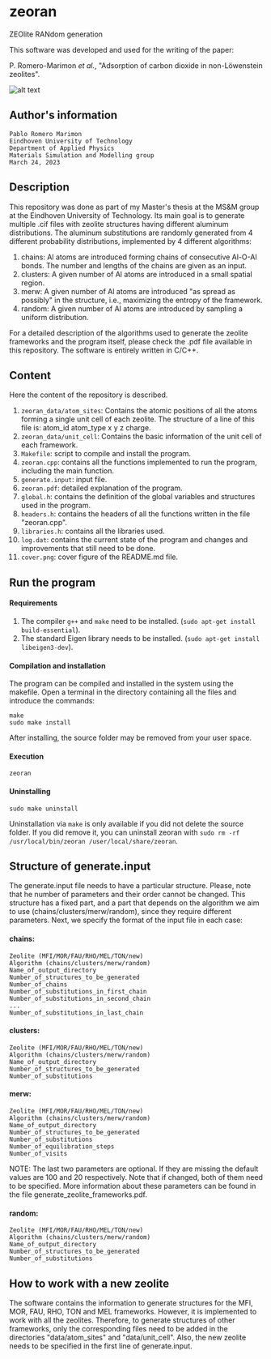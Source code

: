# zeoran
ZEOlite RANdom generation

This software was developed and used for the writing of the paper:

P. Romero-Marimon *et al.*, "Adsorption of carbon dioxide in non-Löwenstein zeolites".


![alt text](https://github.com/promerma/zeoran/blob/main/cover.png)


## Author's information
	Pablo Romero Marimon
	Eindhoven University of Technology
	Department of Applied Physics
	Materials Simulation and Modelling group
	March 24, 2023

## Description
This repository was done as part of my Master's thesis at the MS&M group at the Eindhoven University of Technology. Its main goal is to generate multiple .cif files with zeolite structures having different aluminum distributions. The aluminum substitutions are randomly generated from 4 different probability distributions, implemented by 4 different algorithms:

  1. chains: Al atoms are introduced forming chains of consecutive Al-O-Al bonds. The number and lengths of the chains are given as an input.
  2. clusters: A given number of Al atoms are introduced in a small spatial region.
  3. merw: A given number of Al atoms are introduced "as spread as possibly" in the structure, i.e., maximizing the entropy of the framework.
  4. random: A given number of Al atoms are introduced by sampling a uniform distribution.

For a detailed description of the algorithms used to generate the zeolite frameworks and the program itself, please check the .pdf file available in this repository. The software is entirely written in C/C++.


## Content
Here the content of the repository is described. 

  1. `zeoran_data/atom_sites`: Contains the atomic positions of all the atoms forming a single unit cell of each zeolite. The structure of a line of this file is: atom_id atom_type x y z charge.
  2. `zeoran_data/unit_cell`: Contains the basic information of the unit cell of each framework.
  3. `Makefile`: script to compile and install the program.
  4. `zeoran.cpp`: contains all the functions implemented to run the program, including the main function.
  5. `generate.input`: input file.
  6. `zeoran.pdf`: detailed explanation of the program.
  7. `global.h`: contains the definition of the global variables and structures used in the program.
  8. `headers.h`: contains the headers of all the functions written in the file "zeoran.cpp".
  9. `libraries.h`: contains all the libraries used.
  10. `log.dat`: contains the current state of the program and changes and improvements that still need to be done.
  11. `cover.png`: cover figure of the README.md file.


## Run the program


#### Requirements
	
  1. The compiler `g++` and `make` need to be installed. (`sudo apt-get install build-essential`).
  2. The standard Eigen library needs to be installed. (`sudo apt-get install libeigen3-dev`).
	
#### Compilation and installation

The program can be compiled and installed in the system using the makefile. Open a terminal in the directory containing all the files and introduce the commands:

```
make
sudo make install
```

After installing, the source folder may be removed from your user space.

#### Execution

```
zeoran
```

#### Uninstalling

```
sudo make uninstall
```

Uninstallation via `make` is only available if you did not delete the source folder.
If you did remove it, you can uninstall zeoran with `sudo rm -rf /usr/local/bin/zeoran /user/local/share/zeoran`.

## Structure of generate.input
The generate.input file needs to have a particular structure. Please, note that he number of parameters and their order cannot be changed. This structure has a fixed part, and a part that depends on the algorithm we aim to use (chains/clusters/merw/random), since they require different parameters. Next, we specify the format of the input file in each case:

#### chains:

```
Zeolite (MFI/MOR/FAU/RHO/MEL/TON/new)
Algorithm (chains/clusters/merw/random)
Name_of_output_directory
Number_of_structures_to_be_generated
Number_of_chains
Number_of_substitutions_in_first_chain
Number_of_substitutions_in_second_chain
...
Number_of_substitutions_in_last_chain
```

#### clusters:

```
Zeolite (MFI/MOR/FAU/RHO/MEL/TON/new)
Algorithm (chains/clusters/merw/random)
Name_of_output_directory
Number_of_structures_to_be_generated
Number_of_substitutions
```
	
#### merw:

```
Zeolite (MFI/MOR/FAU/RHO/MEL/TON/new)
Algorithm (chains/clusters/merw/random)
Name_of_output_directory
Number_of_structures_to_be_generated
Number_of_substitutions
Number_of_equilibration_steps
Number_of_visits
```

NOTE: The last two parameters are optional. If they are missing the default values are 100 and 20 respectively. Note that if changed, both of them need to be specified. More information about these parameters can be found in the file generate_zeolite_frameworks.pdf.

#### random:

```
Zeolite (MFI/MOR/FAU/RHO/MEL/TON/new)
Algorithm (chains/clusters/merw/random)
Name_of_output_directory
Number_of_structures_to_be_generated
Number_of_substitutions
```

## How to work with a new zeolite

The software contains the information to generate structures for the MFI, MOR, FAU, RHO, TON and MEL frameworks. However, it is implemented to work with all the zeolites. Therefore, to generate structures of other frameworks, only the corresponding files need to be added in the directories "data/atom_sites" and "data/unit_cell". Also, the new zeolite needs to be specified in the first line of generate.input.
